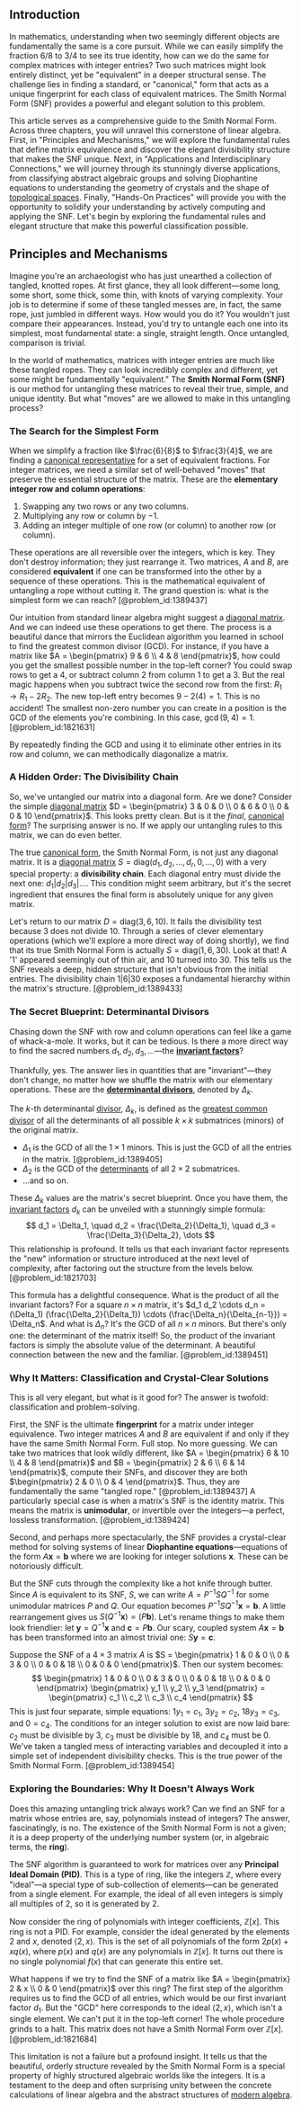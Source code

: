 ## Introduction
In mathematics, understanding when two seemingly different objects are fundamentally the same is a core pursuit. While we can easily simplify the fraction 6/8 to 3/4 to see its true identity, how can we do the same for complex matrices with integer entries? Two such matrices might look entirely distinct, yet be "equivalent" in a deeper structural sense. The challenge lies in finding a standard, or "canonical," form that acts as a unique fingerprint for each class of equivalent matrices. The Smith Normal Form (SNF) provides a powerful and elegant solution to this problem.

This article serves as a comprehensive guide to the Smith Normal Form. Across three chapters, you will unravel this cornerstone of linear algebra. First, in "Principles and Mechanisms," we will explore the fundamental rules that define matrix equivalence and discover the elegant divisibility structure that makes the SNF unique. Next, in "Applications and Interdisciplinary Connections," we will journey through its stunningly diverse applications, from classifying abstract algebraic groups and solving Diophantine equations to understanding the geometry of crystals and the shape of [topological spaces](@article_id:154562). Finally, "Hands-On Practices" will provide you with the opportunity to solidify your understanding by actively computing and applying the SNF. Let's begin by exploring the fundamental rules and elegant structure that make this powerful classification possible.

## Principles and Mechanisms

Imagine you're an archaeologist who has just unearthed a collection of tangled, knotted ropes. At first glance, they all look different—some long, some short, some thick, some thin, with knots of varying complexity. Your job is to determine if some of these tangled messes are, in fact, the same rope, just jumbled in different ways. How would you do it? You wouldn't just compare their appearances. Instead, you'd try to untangle each one into its simplest, most fundamental state: a single, straight length. Once untangled, comparison is trivial.

In the world of mathematics, matrices with integer entries are much like these tangled ropes. They can look incredibly complex and different, yet some might be fundamentally "equivalent." The **Smith Normal Form (SNF)** is our method for untangling these matrices to reveal their true, simple, and unique identity. But what "moves" are we allowed to make in this untangling process?

### The Search for the Simplest Form

When we simplify a fraction like $\frac{6}{8}$ to $\frac{3}{4}$, we are finding a [canonical representative](@article_id:197361) for a set of equivalent fractions. For integer matrices, we need a similar set of well-behaved "moves" that preserve the essential structure of the matrix. These are the **elementary integer row and column operations**:

1.  Swapping any two rows or any two columns.
2.  Multiplying any row or column by $-1$.
3.  Adding an integer multiple of one row (or column) to another row (or column).

These operations are all reversible over the integers, which is key. They don't destroy information; they just rearrange it. Two matrices, $A$ and $B$, are considered **equivalent** if one can be transformed into the other by a sequence of these operations. This is the mathematical equivalent of untangling a rope without cutting it. The grand question is: what is the simplest form we can reach? [@problem_id:1389437]

Our intuition from standard linear algebra might suggest a [diagonal matrix](@article_id:637288). And we can indeed use these operations to get there. The process is a beautiful dance that mirrors the Euclidean algorithm you learned in school to find the greatest common divisor (GCD). For instance, if you have a matrix like $A = \begin{pmatrix} 9 & 6 \\ 4 & 8 \end{pmatrix}$, how could you get the smallest possible number in the top-left corner? You could swap rows to get a 4, or subtract column 2 from column 1 to get a 3. But the real magic happens when you subtract twice the second row from the first: $R_1 \to R_1 - 2R_2$. The new top-left entry becomes $9 - 2(4) = 1$. This is no accident! The smallest non-zero number you can create in a position is the GCD of the elements you're combining. In this case, $\gcd(9, 4) = 1$. [@problem_id:1821631]

By repeatedly finding the GCD and using it to eliminate other entries in its row and column, we can methodically diagonalize a matrix.

### A Hidden Order: The Divisibility Chain

So, we've untangled our matrix into a diagonal form. Are we done? Consider the simple [diagonal matrix](@article_id:637288) $D = \begin{pmatrix} 3 & 0 & 0 \\ 0 & 6 & 0 \\ 0 & 0 & 10 \end{pmatrix}$. This looks pretty clean. But is it the *final*, [canonical form](@article_id:139743)? The surprising answer is no. If we apply our untangling rules to this matrix, we can do even better.

The true [canonical form](@article_id:139743), the Smith Normal Form, is not just any diagonal matrix. It is a [diagonal matrix](@article_id:637288) $S = \text{diag}(d_1, d_2, \dots, d_r, 0, \dots, 0)$ with a very special property: a **divisibility chain**. Each diagonal entry must divide the next one: $d_1 | d_2 | d_3 | \dots$. This condition might seem arbitrary, but it's the secret ingredient that ensures the final form is absolutely unique for any given matrix.

Let's return to our matrix $D=\text{diag}(3, 6, 10)$. It fails the divisibility test because 3 does not divide 10. Through a series of clever elementary operations (which we'll explore a more direct way of doing shortly), we find that its true Smith Normal Form is actually $S = \text{diag}(1, 6, 30)$. Look at that! A '1' appeared seemingly out of thin air, and 10 turned into 30. This tells us the SNF reveals a deep, hidden structure that isn't obvious from the initial entries. The divisibility chain $1 | 6 | 30$ exposes a fundamental hierarchy within the matrix's structure. [@problem_id:1389433]

### The Secret Blueprint: Determinantal Divisors

Chasing down the SNF with row and column operations can feel like a game of whack-a-mole. It works, but it can be tedious. Is there a more direct way to find the sacred numbers $d_1, d_2, d_3, \dots$—the **[invariant factors](@article_id:146858)**?

Thankfully, yes. The answer lies in quantities that are "invariant"—they don't change, no matter how we shuffle the matrix with our elementary operations. These are the **[determinantal divisors](@article_id:154090)**, denoted by $\Delta_k$.

The $k$-th determinantal [divisor](@article_id:187958), $\Delta_k$, is defined as the [greatest common divisor](@article_id:142453) of all the determinants of all possible $k \times k$ submatrices (minors) of the original matrix.

-   $\Delta_1$ is the GCD of all the $1 \times 1$ minors. This is just the GCD of all the entries in the matrix. [@problem_id:1389405]
-   $\Delta_2$ is the GCD of the [determinants](@article_id:276099) of all $2 \times 2$ submatrices.
-   ...and so on.

These $\Delta_k$ values are the matrix's secret blueprint. Once you have them, the [invariant factors](@article_id:146858) $d_k$ can be unveiled with a stunningly simple formula:
$$
d_1 = \Delta_1, \quad d_2 = \frac{\Delta_2}{\Delta_1}, \quad d_3 = \frac{\Delta_3}{\Delta_2}, \dots
$$
This relationship is profound. It tells us that each invariant factor represents the "new" information or structure introduced at the next level of complexity, after factoring out the structure from the levels below. [@problem_id:1821703]

This formula has a delightful consequence. What is the product of all the invariant factors? For a square $n \times n$ matrix, it's $d_1 d_2 \cdots d_n = (\Delta_1) (\frac{\Delta_2}{\Delta_1}) \cdots (\frac{\Delta_n}{\Delta_{n-1}}) = \Delta_n$. And what is $\Delta_n$? It's the GCD of all $n \times n$ minors. But there's only one: the determinant of the matrix itself! So, the product of the invariant factors is simply the absolute value of the determinant. A beautiful connection between the new and the familiar. [@problem_id:1389451]

### Why It Matters: Classification and Crystal-Clear Solutions

This is all very elegant, but what is it good for? The answer is twofold: classification and problem-solving.

First, the SNF is the ultimate **fingerprint** for a matrix under integer equivalence. Two integer matrices $A$ and $B$ are equivalent if and only if they have the same Smith Normal Form. Full stop. No more guessing. We can take two matrices that look wildly different, like $A = \begin{pmatrix} 6 & 10 \\ 4 & 8 \end{pmatrix}$ and $B = \begin{pmatrix} 2 & 6 \\ 6 & 14 \end{pmatrix}$, compute their SNFs, and discover they are both $\begin{pmatrix} 2 & 0 \\ 0 & 4 \end{pmatrix}$. Thus, they are fundamentally the same "tangled rope." [@problem_id:1389437] A particularly special case is when a matrix's SNF is the identity matrix. This means the matrix is **unimodular**, or invertible over the integers—a perfect, lossless transformation. [@problem_id:1389424]

Second, and perhaps more spectacularly, the SNF provides a crystal-clear method for solving systems of linear **Diophantine equations**—equations of the form $A\mathbf{x} = \mathbf{b}$ where we are looking for integer solutions $\mathbf{x}$. These can be notoriously difficult.

But the SNF cuts through the complexity like a hot knife through butter. Since $A$ is equivalent to its SNF, $S$, we can write $A = P^{-1}SQ^{-1}$ for some unimodular matrices $P$ and $Q$. Our equation becomes $P^{-1}SQ^{-1}\mathbf{x} = \mathbf{b}$. A little rearrangement gives us $S(Q^{-1}\mathbf{x}) = (P\mathbf{b})$. Let's rename things to make them look friendlier: let $\mathbf{y} = Q^{-1}\mathbf{x}$ and $\mathbf{c} = P\mathbf{b}$. Our scary, coupled system $A\mathbf{x} = \mathbf{b}$ has been transformed into an almost trivial one: $S\mathbf{y} = \mathbf{c}$.

Suppose the SNF of a $4 \times 3$ matrix $A$ is $S = \begin{pmatrix} 1 & 0 & 0 \\ 0 & 3 & 0 \\ 0 & 0 & 18 \\ 0 & 0 & 0 \end{pmatrix}$. Then our system becomes:
$$
\begin{pmatrix} 1 & 0 & 0 \\ 0 & 3 & 0 \\ 0 & 0 & 18 \\ 0 & 0 & 0 \end{pmatrix} \begin{pmatrix} y_1 \\ y_2 \\ y_3 \end{pmatrix} = \begin{pmatrix} c_1 \\ c_2 \\ c_3 \\ c_4 \end{pmatrix}
$$
This is just four separate, simple equations: $1y_1 = c_1$, $3y_2 = c_2$, $18y_3 = c_3$, and $0 = c_4$. The conditions for an integer solution to exist are now laid bare: $c_2$ must be divisible by 3, $c_3$ must be divisible by 18, and $c_4$ must be 0. We've taken a tangled mess of interacting variables and decoupled it into a simple set of independent divisibility checks. This is the true power of the Smith Normal Form. [@problem_id:1389454]

### Exploring the Boundaries: Why It Doesn't Always Work

Does this amazing untangling trick always work? Can we find an SNF for a matrix whose entries are, say, polynomials instead of integers? The answer, fascinatingly, is no. The existence of the Smith Normal Form is not a given; it is a deep property of the underlying number system (or, in algebraic terms, the **ring**).

The SNF algorithm is guaranteed to work for matrices over any **Principal Ideal Domain (PID)**. This is a type of ring, like the integers $\mathbb{Z}$, where every "ideal"—a special type of sub-collection of elements—can be generated from a single element. For example, the ideal of all even integers is simply all multiples of 2, so it is generated by 2.

Now consider the ring of polynomials with integer coefficients, $\mathbb{Z}[x]$. This ring is not a PID. For example, consider the ideal generated by the elements 2 and $x$, denoted $\langle 2, x \rangle$. This is the set of all polynomials of the form $2p(x) + xq(x)$, where $p(x)$ and $q(x)$ are any polynomials in $\mathbb{Z}[x]$. It turns out there is no single polynomial $f(x)$ that can generate this entire set.

What happens if we try to find the SNF of a matrix like $A = \begin{pmatrix} 2 & x \\ 0 & 0 \end{pmatrix}$ over this ring? The first step of the algorithm requires us to find the GCD of all entries, which would be our first invariant factor $d_1$. But the "GCD" here corresponds to the ideal $\langle 2, x \rangle$, which isn't a single element. We can't put it in the top-left corner! The whole procedure grinds to a halt. This matrix does not have a Smith Normal Form over $\mathbb{Z}[x]$. [@problem_id:1821684]

This limitation is not a failure but a profound insight. It tells us that the beautiful, orderly structure revealed by the Smith Normal Form is a special property of highly structured algebraic worlds like the integers. It is a testament to the deep and often surprising unity between the concrete calculations of linear algebra and the abstract structures of [modern algebra](@article_id:170771).